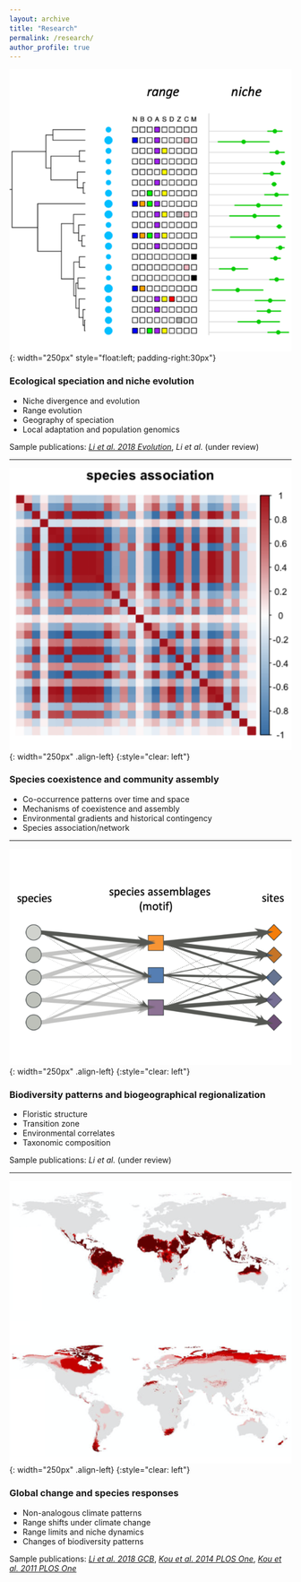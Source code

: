 ```yaml
---
layout: archive
title: "Research"
permalink: /research/
author_profile: true
---
```


<!--
![](./images/fig_nicheRange.png){: width=30% style="float: left"}
does not work

<img style="float: left" width="250" src="/images/fig-spAsso.png">
![left-aligned-image](image.jpg){: .align-left}
![left-aligned-image](/images/fig_nicheRange.png){: width=30% .align-left}
{:style="clear: left"}
![image alt <](/images/fig_niche.png){: width="250px"}

-->


![](/images/fig_niche.png){: width="250px" style="float:left; padding-right:30px"}
### Ecological speciation and niche evolution

- Niche divergence and evolution
- Range evolution
- Geography of speciation
- Local adaptation and population genomics

Sample publications: [*Li et al. 2018 Evolution*](https://doi.org/10.1111/evo.13567), *Li et al.* (under review)

---


![](/images/fig_spAsso.png){: width="250px" .align-left}
{:style="clear: left"}
### Species coexistence and community assembly

- Co-occurrence patterns over time and space
- Mechanisms of coexistence and assembly
- Environmental gradients and historical contingency
- Species association/network


---

![](/images/fig_GoM.png){: width="250px" .align-left}
{:style="clear: left"}
### Biodiversity patterns and biogeographical regionalization

- Floristic structure
- Transition zone
- Environmental correlates
- Taxonomic composition


Sample publications: *Li et al.* (under review)


---

![](/images/fig_NAC.png){: width="250px" .align-left}
{:style="clear: left"}
### Global change and species responses

- Non-analogous climate patterns
- Range shifts under climate change
- Range limits and niche dynamics
- Changes of biodiversity patterns


Sample publications: [*Li et al. 2018 GCB*](https://doi.org/10.1111/gcb.14104), [*Kou et al. 2014 PLOS One*](https://doi.org/10.1371/journal.pone.0098643), [*Kou et al. 2011 PLOS One*](https://doi.org/10.1371/journal.pone.0023115)

